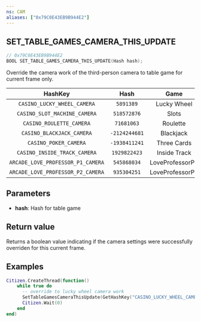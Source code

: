 ```yaml
---
ns: CAM
aliases: ["0x79C0E43EB9B944E2"]
---
```

## SET_TABLE_GAMES_CAMERA_THIS_UPDATE

```c
// 0x79C0E43EB9B944E2
BOOL SET_TABLE_GAMES_CAMERA_THIS_UPDATE(Hash hash);
```

Override the camera work of the third-person camera to table game for current frame only.

|                  HashKey                    |       Hash        |    Game         |
| :---------------------------------: | :-----------:| :-------------:  |
| `CASINO_LUCKY_WHEEL_CAMERA` |   `5891389`   |  Lucky Wheel    |
| `CASINO_SLOT_MACHINE_CAMERA` |  `518572876`  |     Slots       |
| `CASINO_ROULETTE_CAMERA` |   `71681063`  |    Roulette     |
| `CASINO_BLACKJACK_CAMERA` | `-2124244681` |    Blackjack    |
| `CASINO_POKER_CAMERA` | `-1938411241` |   Three Cards   |
| `CASINO_INSIDE_TRACK_CAMERA` | `1929822423` |   Inside Track    |
| `ARCADE_LOVE_PROFESSOR_P1_CAMERA` | `545868034` |   LoveProfessorP1   |
| `ARCADE_LOVE_PROFESSOR_P2_CAMERA` | `935304251` |   LoveProfessorP2   |

## Parameters
* **hash**: Hash for table game

## Return value
Returns a boolean value indicating if the camera settings were successfully overriden for this current frame.

## Examples
```lua
Citizen.CreateThread(function()
    while true do
      -- override to lucky wheel camera work
      SetTableGamesCameraThisUpdate(GetHashKey("CASINO_LUCKY_WHEEL_CAMERA"))
      Citizen.Wait(0)
    end
end)
```
